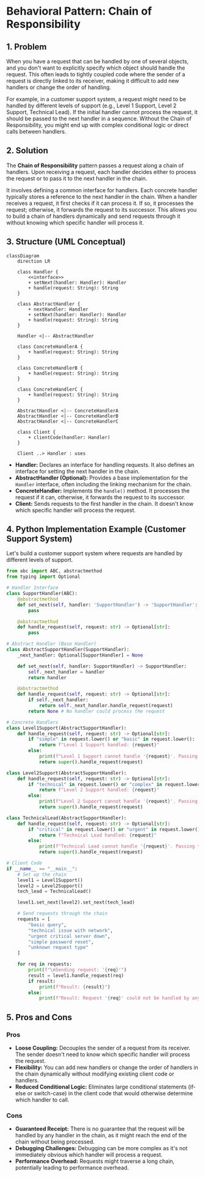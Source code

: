 # Behavioral Pattern: Chain of Responsibility

## 1. Problem

When you have a request that can be handled by one of several objects, and you don't want to explicitly specify which object should handle the request. This often leads to tightly coupled code where the sender of a request is directly linked to its receiver, making it difficult to add new handlers or change the order of handling.

For example, in a customer support system, a request might need to be handled by different levels of support (e.g., Level 1 Support, Level 2 Support, Technical Lead). If the initial handler cannot process the request, it should be passed to the next handler in a sequence. Without the Chain of Responsibility, you might end up with complex conditional logic or direct calls between handlers.

## 2. Solution

The **Chain of Responsibility** pattern passes a request along a chain of handlers. Upon receiving a request, each handler decides either to process the request or to pass it to the next handler in the chain.

It involves defining a common interface for handlers. Each concrete handler typically stores a reference to the next handler in the chain. When a handler receives a request, it first checks if it can process it. If so, it processes the request; otherwise, it forwards the request to its successor. This allows you to build a chain of handlers dynamically and send requests through it without knowing which specific handler will process it.

## 3. Structure (UML Conceptual)

```mermaid
classDiagram
    direction LR

    class Handler {
        <<interface>>
        + setNext(handler: Handler): Handler
        + handle(request: String): String
    }

    class AbstractHandler {
        + nextHandler: Handler
        + setNext(handler: Handler): Handler
        + handle(request: String): String
    }

    Handler <|-- AbstractHandler

    class ConcreteHandlerA {
        + handle(request: String): String
    }

    class ConcreteHandlerB {
        + handle(request: String): String
    }

    class ConcreteHandlerC {
        + handle(request: String): String
    }

    AbstractHandler <|-- ConcreteHandlerA
    AbstractHandler <|-- ConcreteHandlerB
    AbstractHandler <|-- ConcreteHandlerC

    class Client {
        + clientCode(handler: Handler)
    }

    Client ..> Handler : uses
```

-   **Handler:** Declares an interface for handling requests. It also defines an interface for setting the next handler in the chain.
-   **AbstractHandler (Optional):** Provides a base implementation for the `Handler` interface, often including the linking mechanism for the chain.
-   **ConcreteHandler:** Implements the `handle()` method. It processes the request if it can, otherwise, it forwards the request to its successor.
-   **Client:** Sends requests to the first handler in the chain. It doesn't know which specific handler will process the request.

## 4. Python Implementation Example (Customer Support System)

Let's build a customer support system where requests are handled by different levels of support.

```python
from abc import ABC, abstractmethod
from typing import Optional

# Handler Interface
class SupportHandler(ABC):
    @abstractmethod
    def set_next(self, handler: 'SupportHandler') -> 'SupportHandler':
        pass

    @abstractmethod
    def handle_request(self, request: str) -> Optional[str]:
        pass

# Abstract Handler (Base Handler)
class AbstractSupportHandler(SupportHandler):
    _next_handler: Optional[SupportHandler] = None

    def set_next(self, handler: SupportHandler) -> SupportHandler:
        self._next_handler = handler
        return handler

    @abstractmethod
    def handle_request(self, request: str) -> Optional[str]:
        if self._next_handler:
            return self._next_handler.handle_request(request)
        return None # No handler could process the request

# Concrete Handlers
class Level1Support(AbstractSupportHandler):
    def handle_request(self, request: str) -> Optional[str]:
        if "simple" in request.lower() or "basic" in request.lower():
            return f"Level 1 Support handled: {request}"
        else:
            print(f"Level 1 Support cannot handle '{request}'. Passing to next...")
            return super().handle_request(request)

class Level2Support(AbstractSupportHandler):
    def handle_request(self, request: str) -> Optional[str]:
        if "technical" in request.lower() or "complex" in request.lower():
            return f"Level 2 Support handled: {request}"
        else:
            print(f"Level 2 Support cannot handle '{request}'. Passing to next...")
            return super().handle_request(request)

class TechnicalLead(AbstractSupportHandler):
    def handle_request(self, request: str) -> Optional[str]:
        if "critical" in request.lower() or "urgent" in request.lower():
            return f"Technical Lead handled: {request}"
        else:
            print(f"Technical Lead cannot handle '{request}'. Passing to next...")
            return super().handle_request(request)

# Client Code
if __name__ == "__main__":
    # Set up the chain
    level1 = Level1Support()
    level2 = Level2Support()
    tech_lead = TechnicalLead()

    level1.set_next(level2).set_next(tech_lead)

    # Send requests through the chain
    requests = [
        "basic query",
        "technical issue with network",
        "urgent critical server down",
        "simple password reset",
        "unknown request type"
    ]

    for req in requests:
        print(f"\nSending request: '{req}'")
        result = level1.handle_request(req)
        if result:
            print(f"Result: {result}")
        else:
            print(f"Result: Request '{req}' could not be handled by any support level.")
```

## 5. Pros and Cons

### Pros
-   **Loose Coupling:** Decouples the sender of a request from its receiver. The sender doesn't need to know which specific handler will process the request.
-   **Flexibility:** You can add new handlers or change the order of handlers in the chain dynamically without modifying existing client code or handlers.
-   **Reduced Conditional Logic:** Eliminates large conditional statements (if-else or switch-case) in the client code that would otherwise determine which handler to call.

### Cons
-   **Guaranteed Receipt:** There is no guarantee that the request will be handled by any handler in the chain, as it might reach the end of the chain without being processed.
-   **Debugging Challenges:** Debugging can be more complex as it's not immediately obvious which handler will process a request.
-   **Performance Overhead:** Requests might traverse a long chain, potentially leading to performance overhead.

```
